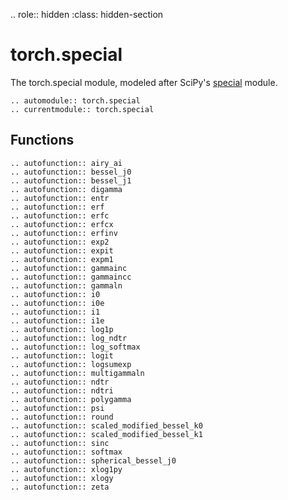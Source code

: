 .. role:: hidden
    :class: hidden-section

# torch.special

The torch.special module, modeled after SciPy's [special](https://docs.scipy.org/doc/scipy/reference/special.html) module.

```{eval-rst}
.. automodule:: torch.special
.. currentmodule:: torch.special
```

## Functions

```{eval-rst}
.. autofunction:: airy_ai
.. autofunction:: bessel_j0
.. autofunction:: bessel_j1
.. autofunction:: digamma
.. autofunction:: entr
.. autofunction:: erf
.. autofunction:: erfc
.. autofunction:: erfcx
.. autofunction:: erfinv
.. autofunction:: exp2
.. autofunction:: expit
.. autofunction:: expm1
.. autofunction:: gammainc
.. autofunction:: gammaincc
.. autofunction:: gammaln
.. autofunction:: i0
.. autofunction:: i0e
.. autofunction:: i1
.. autofunction:: i1e
.. autofunction:: log1p
.. autofunction:: log_ndtr
.. autofunction:: log_softmax
.. autofunction:: logit
.. autofunction:: logsumexp
.. autofunction:: multigammaln
.. autofunction:: ndtr
.. autofunction:: ndtri
.. autofunction:: polygamma
.. autofunction:: psi
.. autofunction:: round
.. autofunction:: scaled_modified_bessel_k0
.. autofunction:: scaled_modified_bessel_k1
.. autofunction:: sinc
.. autofunction:: softmax
.. autofunction:: spherical_bessel_j0
.. autofunction:: xlog1py
.. autofunction:: xlogy
.. autofunction:: zeta
```